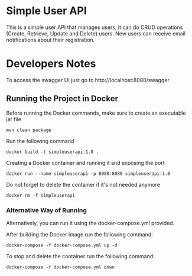 # Simple User API
This is a simple user API that manages users, it can do CRUD operations (Create, Retrieve, Update and Delete) users.
New users can receive email notifications about their registration.

# Developers Notes
To access the swagger UI just go to http://localhost:8080/swagger

## Running the Project in Docker
Before running the Docker commands, make sure to create an executable jar file

`
mvn clean package
`

Run the following command

`
docker build -t simpleuserapi:1.0 .
`

Creating a Docker container and running it and exposing the port

`
docker run --name simpleuserapi -p 8080:8080 simpleuserapi:1.0   
`

Do not forget to delete the container if it's not needed anymore

`
docker rm -f simpleuserapi
`

### Alternative Way of Running
Alternatively, you can run it using the docker-compose.yml provided.

After building the Docker image run the following command:

`
docker-compose -f docker-compose.yml up -d
`

To stop and delete the container run the following command:

`
docker-compose -f docker-compose.yml down
`